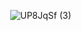              ![UP8JqSf (3)](https://github.com/user-attachments/assets/bf724de6-cd3c-42c4-a3d6-0d4124a1944d)

<!---
mulloily/mulloily is a ✨ special ✨ repository because its `README.md` (this file) appears on your GitHub profile.
You can click the Preview link to take a look at your changes.
--->
